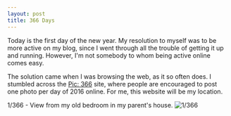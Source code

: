 ```yaml
---
layout: post
title: 366 Days
---
```

Today is the first day of the new year. My resolution to myself was to be more active on my blog, since I went through all the trouble of getting it up and running. However, I'm not somebody to whom being active online comes easy. 

The solution came when I was browsing the web, as it so often does. I stumbled across the [Pic: 366](http://2016photochallenge.com) site, where people are encouraged to post one photo per day of 2016 online. For me, this website will be my location.
<!--break-->
1/366 - View from my old bedroom in my parent's house.
![1/366](media.humanboring.net/photos/2016-01-01.jpeg)
